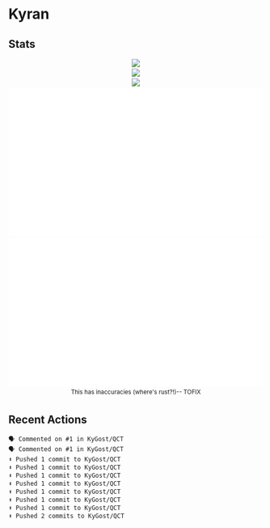 # Kyran
## Stats
<p align="center">
	<img src="https://github-profile-trophy.vercel.app/?username=KyGost&theme=nord&no-frame=true&column=3&row=2&margin-w=15&margin-h=15"/>
	<br/>
	<img src="https://github-readme-streak-stats.herokuapp.com/?user=KyGost&theme=nord&hide_border=true&date_format=Y-m-d"/>
	<br/>
	<img src="https://github-readme-stats.vercel.app/api?username=KyGost&show_icons=true&theme=nord&hide_border=true&count_private=true&hide_rank=true&hide_title=true"/>
	<br/>
	<img src="https://github.com/KyGost/github-stats/blob/master/generated/overview.svg"/>
	<br/>
	<img src="https://github.com/KyGost/github-stats/blob/master/generated/languages.svg"/>
	<br/>
	<sup>This has inaccuracies (where's rust?!)-- TOFIX</sup>
</p>
  
## Recent Actions
```
🗣 Commented on #1 in KyGost/QCT
🗣 Commented on #1 in KyGost/QCT
⬆️ Pushed 1 commit to KyGost/QCT
⬆️ Pushed 1 commit to KyGost/QCT
⬆️ Pushed 1 commit to KyGost/QCT
⬆️ Pushed 1 commit to KyGost/QCT
⬆️ Pushed 1 commit to KyGost/QCT
⬆️ Pushed 1 commit to KyGost/QCT
⬆️ Pushed 1 commit to KyGost/QCT
⬆️ Pushed 2 commits to KyGost/QCT
```
